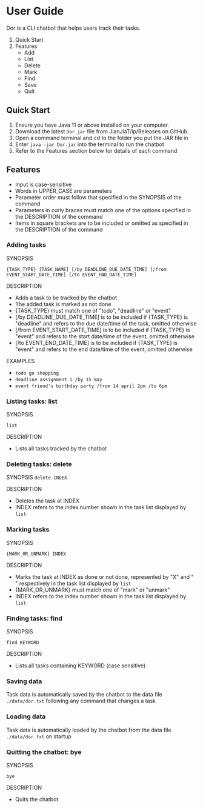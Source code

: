 # User Guide

Dor is a CLI chatbot that helps users track their tasks.

1. Quick Start
2. Features
   - Add
   - List
   - Delete
   - Mark
   - Find
   - Save
   - Quit


## Quick Start

1. Ensure you have Java 11 or above installed on your computer.
2. Download the latest `Dor.jar` file from JianJiaT/ip/Releases on GitHub.
3. Open a command terminal and cd to the folder you put the JAR file in
4. Enter `java -jar Dor.jar` into the terminal to run the chatbot
5. Refer to the Features section below for details of each command


## Features 

- Input is case-sensitive
- Words in UPPER_CASE are parameters
- Parameter order must follow that specified in the SYNOPSIS of the command
- Parameters in curly braces must match one of the options specified in the DESCRIPTION of the command
- Items in square brackets are to be included or omitted as specified in the DESCRIPTION of the command


### Adding tasks

SYNOPSIS

   `{TASK_TYPE} [TASK_NAME] [/by DEADLINE_DUE_DATE_TIME] [/from EVENT_START_DATE_TIME] [/to EVENT_END_DATE_TIME]`

DESCRIPTION
   - Adds a task to be tracked by the chatbot
   - The added task is marked as not done
   - {TASK_TYPE} must match one of "todo", "deadline" or "event"
   - [/by DEADLINE_DUE_DATE_TIME] is to be included if {TASK_TYPE} is "deadline" and refers to the due date/time of the task, omitted otherwise
   - [/from EVENT_START_DATE_TIME] is to be included if {TASK_TYPE} is "event" and refers to the start date/time of the event, omitted otherwise
   - [/to EVENT_END_DATE_TIME] is to be included if {TASK_TYPE} is "event" and refers to the end date/time of the event, omitted otherwise

EXAMPLES
   - `todo go shopping`
   - `deadline assignment 1 /by 15 may`
   - `event friend's birthday party /from 14 april 2pm /to 6pm`


### Listing tasks: list

SYNOPSIS

   `list`

DESCRIPTION
   - Lists all tasks tracked by the chatbot


### Deleting tasks: delete

SYNOPSIS
   `delete INDEX`

DESCRIPTION
   - Deletes the task at INDEX
   - INDEX refers to the index number shown in the task list displayed by `list`


### Marking tasks

SYNOPSIS

   `{MARK_OR_UNMARK} INDEX`

DESCRIPTION
   - Marks the task at INDEX as done or not done, represented by "X" and " " respectively in the task list displayed by `list`
   - {MARK_OR_UNMARK} must match one of "mark" or "unmark"
   - INDEX refers to the index number shown in the task list displayed by `list`


### Finding tasks: find

SYNOPSIS

   `find KEYWORD`

DESCRIPTION
   - Lists all tasks containing KEYWORD (case sensitive)


### Saving data

Task data is automatically saved by the chatbot to the data file `./data/dor.txt` following any command that changes a task


### Loading data

Task data is automatically loaded by the chatbot from the data file `./data/dor.txt` on startup


### Quitting the chatbot: bye

SYNOPSIS

   `bye`

DESCRIPTION
   - Quits the chatbot
